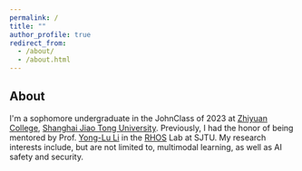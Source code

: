 ```yaml
---
permalink: /
title: ""
author_profile: true
redirect_from: 
  - /about/
  - /about.html
---
```








## About

I'm a sophomore undergraduate in the JohnClass of 2023 at [Zhiyuan College](https://en.zhiyuan.sjtu.edu.cn/), [Shanghai Jiao Tong University](https://en.sjtu.edu.cn/). Previously, I had the honor of being mentored by Prof. [Yong-Lu Li](https://dirtyharrylyl.github.io/) in the [RHOS](https://mvig-rhos.com/) Lab at SJTU. My research interests include, but are not limited to, multimodal learning, as well as AI safety and security.
